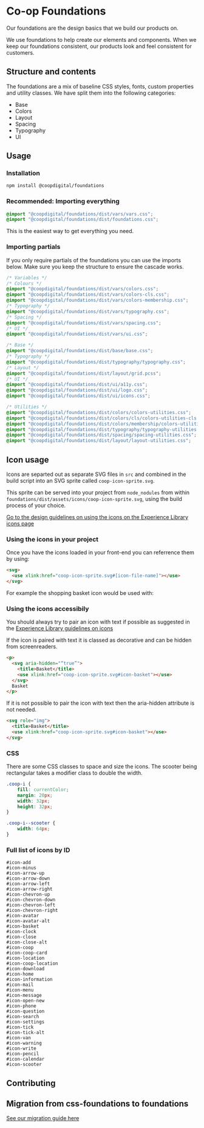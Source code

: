 # Co-op Foundations

Our foundations are the design basics that we build our products on.

We use foundations to help create our elements and components. When we keep our foundations consistent, our products look and feel consistent for customers.

## Structure and contents

The foundations are a mix of baseline CSS styles, fonts, custom properties and utility classes. We have split them into the following categories:

- Base
- Colors
- Layout
- Spacing
- Typography
- UI

## Usage

### Installation

```bash
npm install @coopdigital/foundations
```

### Recommended: Importing everything

```css
@import "@coopdigital/foundations/dist/vars/vars.css";
@import "@coopdigital/foundations/dist/foundations.css";
```

This is the easiest way to get everything you need.

### Importing partials

If you only require partials of the foundations you can use the imports below. Make sure you keep the structure to ensure the cascade works.

```css
/* Variables */
/* Colours */
@import "@coopdigital/foundations/dist/vars/colors.css";
@import "@coopdigital/foundations/dist/vars/colors-cls.css";
@import "@coopdigital/foundations/dist/vars/colors-membership.css";
/* Typography */
@import "@coopdigital/foundations/dist/vars/typography.css";
/* Spacing */
@import "@coopdigital/foundations/dist/vars/spacing.css";
/* UI */
@import "@coopdigital/foundations/dist/vars/ui.css";

/* Base */
@import "@coopdigital/foundations/dist/base/base.css";
/* Typography */
@import "@coopdigital/foundations/dist/typography/typography.css";
/* Layout */
@import "@coopdigital/foundations/dist/layout/grid.pcss";
/* UI */
@import "@coopdigital/foundations/dist/ui/a11y.css";
@import "@coopdigital/foundations/dist/ui/logo.css";
@import "@coopdigital/foundations/dist/ui/icons.css";

/* Utilities */
@import "@coopdigital/foundations/dist/colors/colors-utilities.css";
@import "@coopdigital/foundations/dist/colors/cls/colors-utilities-cls.css";
@import "@coopdigital/foundations/dist/colors/membership/colors-utilities-membership.css";
@import "@coopdigital/foundations/dist/typography/typography-utilities.css";
@import "@coopdigital/foundations/dist/spacing/spacing-utilities.css";
@import "@coopdigital/foundations/dist/layout/layout-utilities.css";
```

## Icon usage

Icons are separted out as separate SVG files in `src` and combined in the build script into an SVG sprite called `coop-icon-sprite.svg`.

This sprite can be served into your project from `node_nodules` from within `foundations/dist/assets/icons/coop-icon-sprite.svg`, using the build process of your choice.

[Go to the design guidelines on using the icons on the Experience Library icons page](https://www.coop.co.uk/experience-library/foundations/icon-set.html)

### Using the icons in your project

Once you have the icons loaded in your front-end you can referrence them by using:

```html
<svg>
  <use xlink:href="coop-icon-sprite.svg#[icon-file-name]"></use>
</svg>
```

For example the shopping basket icon would be used with:

### Using the icons accessibily

You should always try to pair an icon with text if possible as suggested in the [Experience Library guidelines on icons](https://www.coop.co.uk/experience-library/foundations/icon-set.html)

If the icon is paired with text it is classed as decorative and can be hidden from screenreaders.

```html
<p>
  <svg aria-hidden="“true”">
    <title>Basket</title>
    <use xlink:href="coop-icon-sprite.svg#icon-basket"></use>
  </svg>
  Basket
</p>
```

If it is not possible to pair the icon with text then the aria-hidden attribute is not needed.

```html
<svg role="img">
  <title>Basket</title>
  <use xlink:href="coop-icon-sprite.svg#icon-basket"></use>
</svg>
```

### CSS

There are some CSS classes to space and size the icons. The scooter being rectangular takes a modifier class to double the width.

```CSS
.coop-i {
    fill: currentColor;
    margin: 20px;
    width: 32px;
    height: 32px;
}

.coop-i--scooter {
    width: 64px;
}
```

### Full list of icons by ID

```
#icon-add
#icon-minus
#icon-arrow-up
#icon-arrow-down
#icon-arrow-left
#icon-arrow-right
#icon-chevron-up
#icon-chevron-down
#icon-chevron-left
#icon-chevron-right
#icon-avatar
#icon-avatar-alt
#icon-basket
#icon-clock
#icon-close
#icon-close-alt
#icon-coop
#icon-coop-card
#icon-location
#icon-coop-location
#icon-download
#icon-home
#icon-information
#icon-mail
#icon-menu
#icon-message
#icon-open-new
#icon-phone
#icon-question
#icon-search
#icon-settings
#icon-tick
#icon-tick-alt
#icon-van
#icon-warning
#icon-write
#icon-pencil
#icon-calendar
#icon-scooter
```

## Contributing

## Migration from css-foundations to foundations

[See our migration guide here](../../docs/migrations/@coopdigital-foundations-migration.md)
